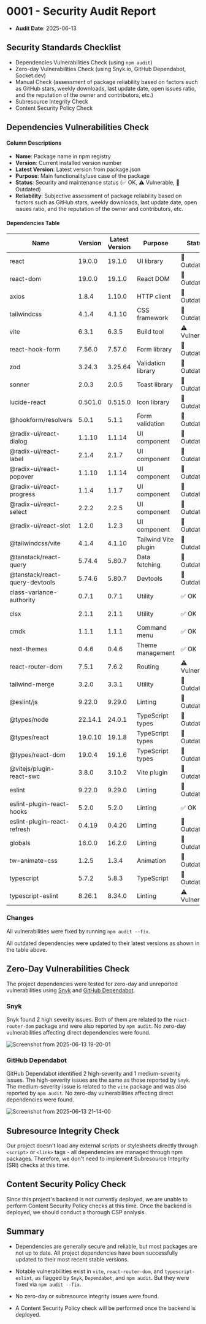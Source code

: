 # 0001 - Security Audit Report

- **Audit Date**: 2025-06-13

## Security Standards Checklist

- Dependencies Vulnerabilities Check (using `npm audit`)
- Zero-day Vulnerabilities Check (using Snyk.io, GitHub Dependabot, Socket.dev)
- Manual Check (assessment of package reliability based on factors such as GitHub stars, weekly downloads, last update date, open issues ratio, and the reputation of the owner and contributors, etc.)
- Subresource Integrity Check
- Content Security Policy Check

## Dependencies Vulnerabilities Check

#### Column Descriptions

- **Name**: Package name in npm registry
- **Version**: Current installed version number
- **Latest Version**: Latest version from package.json
- **Purpose**: Main functionality/use case of the package
- **Status**: Security and maintenance status (✅ OK, ⚠️ Vulnerable, 🔄 Outdated)
- **Reliability**: Subjective assessment of package reliability based on factors such as GitHub stars, weekly downloads, last update date, open issues ratio, and the reputation of the owner and contributors, etc.

#### Dependencies Table

| Name                           | Version | Latest Version | Purpose              | Status        | Reliability |
| ------------------------------ | ------- | -------------- | -------------------- | ------------- | ----------- |
| react                          | 19.0.0  | 19.1.0         | UI library           | 🔄 Outdated   | ✅ Reliable |
| react-dom                      | 19.0.0  | 19.1.0         | React DOM            | 🔄 Outdated   | ✅ Reliable |
| axios                          | 1.8.4   | 1.10.0         | HTTP client          | 🔄 Outdated   | ✅ Reliable |
| tailwindcss                    | 4.1.4   | 4.1.10         | CSS framework        | 🔄 Outdated   | ✅ Reliable |
| vite                           | 6.3.1   | 6.3.5          | Build tool           | ⚠️ Vulnerable | ✅ Reliable |
| react-hook-form                | 7.56.0  | 7.57.0         | Form library         | 🔄 Outdated   | ✅ Reliable |
| zod                            | 3.24.3  | 3.25.64        | Validation library   | 🔄 Outdated   | ✅ Reliable |
| sonner                         | 2.0.3   | 2.0.5          | Toast library        | 🔄 Outdated   | ✅ Reliable |
| lucide-react                   | 0.501.0 | 0.515.0        | Icon library         | 🔄 Outdated   | ✅ Reliable |
| @hookform/resolvers            | 5.0.1   | 5.1.1          | Form validation      | 🔄 Outdated   | ✅ Reliable |
| @radix-ui/react-dialog         | 1.1.10  | 1.1.14         | UI component         | 🔄 Outdated   | ✅ Reliable |
| @radix-ui/react-label          | 2.1.4   | 2.1.7          | UI component         | 🔄 Outdated   | ✅ Reliable |
| @radix-ui/react-popover        | 1.1.10  | 1.1.14         | UI component         | 🔄 Outdated   | ✅ Reliable |
| @radix-ui/react-progress       | 1.1.4   | 1.1.7          | UI component         | 🔄 Outdated   | ✅ Reliable |
| @radix-ui/react-select         | 2.2.2   | 2.2.5          | UI component         | 🔄 Outdated   | ✅ Reliable |
| @radix-ui/react-slot           | 1.2.0   | 1.2.3          | UI component         | 🔄 Outdated   | ✅ Reliable |
| @tailwindcss/vite              | 4.1.4   | 4.1.10         | Tailwind Vite plugin | 🔄 Outdated   | ✅ Reliable |
| @tanstack/react-query          | 5.74.4  | 5.80.7         | Data fetching        | 🔄 Outdated   | ✅ Reliable |
| @tanstack/react-query-devtools | 5.74.6  | 5.80.7         | Devtools             | 🔄 Outdated   | ✅ Reliable |
| class-variance-authority       | 0.7.1   | 0.7.1          | Utility              | ✅ OK         | ✅ Reliable |
| clsx                           | 2.1.1   | 2.1.1          | Utility              | ✅ OK         | ✅ Reliable |
| cmdk                           | 1.1.1   | 1.1.1          | Command menu         | ✅ OK         | ✅ Reliable |
| next-themes                    | 0.4.6   | 0.4.6          | Theme management     | ✅ OK         | ✅ Reliable |
| react-router-dom               | 7.5.1   | 7.6.2          | Routing              | ⚠️ Vulnerable | ✅ Reliable |
| tailwind-merge                 | 3.2.0   | 3.3.1          | Utility              | 🔄 Outdated   | ✅ Reliable |
| @eslint/js                     | 9.22.0  | 9.29.0         | Linting              | 🔄 Outdated   | ✅ Reliable |
| @types/node                    | 22.14.1 | 24.0.1         | TypeScript types     | 🔄 Outdated   | ✅ Reliable |
| @types/react                   | 19.0.10 | 19.1.8         | TypeScript types     | 🔄 Outdated   | ✅ Reliable |
| @types/react-dom               | 19.0.4  | 19.1.6         | TypeScript types     | 🔄 Outdated   | ✅ Reliable |
| @vitejs/plugin-react-swc       | 3.8.0   | 3.10.2         | Vite plugin          | 🔄 Outdated   | ✅ Reliable |
| eslint                         | 9.22.0  | 9.29.0         | Linting              | 🔄 Outdated   | ✅ Reliable |
| eslint-plugin-react-hooks      | 5.2.0   | 5.2.0          | Linting              | ✅ OK         | ✅ Reliable |
| eslint-plugin-react-refresh    | 0.4.19  | 0.4.20         | Linting              | 🔄 Outdated   | ✅ Reliable |
| globals                        | 16.0.0  | 16.2.0         | Linting              | 🔄 Outdated   | ✅ Reliable |
| tw-animate-css                 | 1.2.5   | 1.3.4          | Animation            | 🔄 Outdated   | ✅ Reliable |
| typescript                     | 5.7.2   | 5.8.3          | TypeScript           | 🔄 Outdated   | ✅ Reliable |
| typescript-eslint              | 8.26.1  | 8.34.0         | Linting              | ⚠️ Vulnerable | ✅ Reliable |

### Changes

All vulnerabilities were fixed by running `npm audit --fix`.

All outdated dependencies were updated to their latest versions as shown in the table above.

## Zero-Day Vulnerabilities Check

The project dependencies were tested for zero-day and unreported vulnerabilities using [Snyk](https://snyk.io/) and [GitHub Dependabot](https://docs.github.com/en/code-security/dependabot/dependabot-security-updates/about-dependabot-security-updates).

### Snyk

Snyk found 2 high severity issues. Both of them are related to the `react-router-dom` package and were also reported by `npm audit`. No zero-day vulnerabilities affecting direct dependencies were found.

![Screenshot from 2025-06-13 19-20-01](https://github.com/user-attachments/assets/950e98ca-66ae-4932-9954-bbe87ee82b39)

### GitHub Dependabot

GitHub Dependabot identified 2 high-severity and 1 medium-severity issues. The high-severity issues are the same as those reported by `Snyk`. The medium-severity issue is related to the `vite` package and was also reported by `npm audit`. No zero-day vulnerabilities affecting direct dependencies were found.

![Screenshot from 2025-06-13 21-14-00](https://github.com/user-attachments/assets/0d4b38a9-6fed-4835-875f-d71e58843f74)

## Subresource Integrity Check

Our project doesn't load any external scripts or stylesheets directly through `<script>` or `<link>` tags - all dependencies are managed through npm packages. Therefore, we don't need to implement Subresource Integrity (SRI) checks at this time.

## Content Security Policy Check

Since this project's backend is not currently deployed, we are unable to perform Content Security Policy checks at this time. Once the backend is deployed, we should conduct a thorough CSP analysis.

## Summary

- Dependencies are generally secure and reliable, but most packages are not up to date. All project dependencies have been successfully updated to their most recent stable versions. 

- Notable vulnerabilities exist in `vite`, `react-router-dom`, and `typescript-eslint`, as flagged by `Snyk`, `Dependabot`, and `npm audit`. But they were fixed via `npm audit --fix`. 

- No zero-day or subresource integrity issues were found. 

- A Content Security Policy check will be performed once the backend is deployed.
